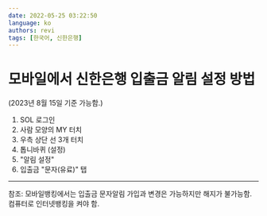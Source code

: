 ```yaml
---
date: 2022-05-25 03:22:50
language: ko
authors: revi
tags: [한국어, 신한은행]
---
```


# 모바일에서 신한은행 입출금 알림 설정 방법

(2023년 8월 15일 기준 가능함.)

1. SOL 로그인
2. 사람 모양의 MY 터치
3. 우측 상단 선 3개 터치
4. 톱니바퀴 (설정)
5. "알림 설정"
6. 입출금 "문자(유료)" 탭

---

참조: 모바일뱅킹에서는 입출금 문자알림 가입과 변경은 가능하지만 해지가 불가능함. 컴퓨터로 인터넷뱅킹을 켜야 함.
